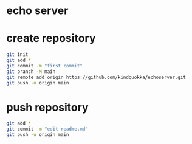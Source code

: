 # echo server

# create repository
```bash
git init
git add *
git commit -m "first commit"
git branch -M main
git remote add origin https://github.com/kindquokka/echoserver.git
git push -u origin main
```

# push repository
```bash
git add *
git commit -m "edit readme.md"
git push -u origin main
```